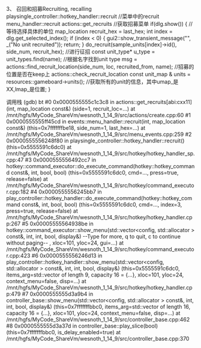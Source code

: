 3、 召回和招募Recruiting, recalling
playsingle_controller::hotkey_handler::recruit //菜单中的recruit
    menu_handler::recruit
        actions::get_recruits //获取招募菜单
        if(dlg.show()) { //等待选择具体的单位
            map_location recruit_hex = last_hex;
            int index = dlg.get_selected_index();
            if (index < 0) {
                gui2::show_transient_message("", _("No unit recruited"));
                return;
            }
            do_recruit(sample_units[index]->id(), side_num, recruit_hex); //进行征招
                const unit_type* u_type = unit_types.find(name); //根据名字找到unit type
                msg = actions::find_recruit_location(side_num, loc, recruited_from, name);  //招募的位置是否在keep上
                    actions::check_recruit_location
                        const unit_map & units = resources::gameboard->units();   //获取所有的unit的信息，其中umap_是XX,lmap_是位置;
        }

调用栈
(gdb) bt
#0  0x0000555555c1c3c8 in actions::get_recruits[abi:cxx11](int, map_location const&) (side=1, recruit_loc=...)
    at /mnt/hgfs/MyCode_ShareVm/wesnoth_1_14_9/src/actions/create.cpp:60
#1  0x0000555555ff45cd in events::menu_handler::recruit(int, map_location const&) (this=0x7fffffffbe18, side_num=1, last_hex=...)
    at /mnt/hgfs/MyCode_ShareVm/wesnoth_1_14_9/src/menu_events.cpp:259
#2  0x0000555556248f80 in playsingle_controller::hotkey_handler::recruit()
    (this=0x5555591c6dc0)
    at /mnt/hgfs/MyCode_ShareVm/wesnoth_1_14_9/src/hotkey/hotkey_handler_sp.cpp:47
#3  0x0000555556492cc7 in hotkey::command_executor::do_execute_command(hotkey::hotkey_command const&, int, bool, bool)
    (this=0x5555591c6dc0, cmd=..., press=true, release=false)
    at /mnt/hgfs/MyCode_ShareVm/wesnoth_1_14_9/src/hotkey/command_executor.cpp:182
#4  0x0000555556245bb7 in play_controller::hotkey_handler::do_execute_command(hotkey::hotkey_command const&, int, bool, bool)
    (this=0x5555591c6dc0, cmd=..., index=3, press=true, release=false)
    at /mnt/hgfs/MyCode_ShareVm/wesnoth_1_14_9/src/hotkey/hotkey_handler.cpp:267
#5  0x00005555564938be in hotkey::command_executor::show_menu(std::vector<config, std::allocator<config> > const&, int, int, bool, display&)
--Type <RET> for more, q to quit, c to continue without paging--
, xloc=101, yloc=24, gui=...) at /mnt/hgfs/MyCode_ShareVm/wesnoth_1_14_9/src/hotkey/command_executor.cpp:423
#6  0x0000555556246d13 in play_controller::hotkey_handler::show_menu(std::vector<config, std::allocator<config> > const&, int, int, bool, display&)
    (this=0x5555591c6dc0, items_arg=std::vector of length 9, capacity 16 = {...}, xloc=101, yloc=24, context_menu=false, disp=...)
    at /mnt/hgfs/MyCode_ShareVm/wesnoth_1_14_9/src/hotkey/hotkey_handler.cpp:479
#7  0x0000555555d3a9b4 in controller_base::show_menu(std::vector<config, std::allocator<config> > const&, int, int, bool, display&)
    (this=0x7fffffffbbc0, items_arg=std::vector of length 16, capacity 16 = {...}, xloc=101, yloc=24, context_menu=false, disp=...)
    at /mnt/hgfs/MyCode_ShareVm/wesnoth_1_14_9/src/controller_base.cpp:462
#8  0x0000555555d3a37d in controller_base::play_slice(bool) (this=0x7fffffffbbc0, is_delay_enabled=true)
    at /mnt/hgfs/MyCode_ShareVm/wesnoth_1_14_9/src/controller_base.cpp:370